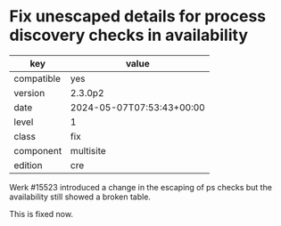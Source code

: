 [//]: # (werk v2)
# Fix unescaped details for process discovery checks in availability

key        | value
---------- | ---
compatible | yes
version    | 2.3.0p2
date       | 2024-05-07T07:53:43+00:00
level      | 1
class      | fix
component  | multisite
edition    | cre

Werk #15523 introduced a change in the escaping of ps checks but the
availability still showed a broken table.

This is fixed now.